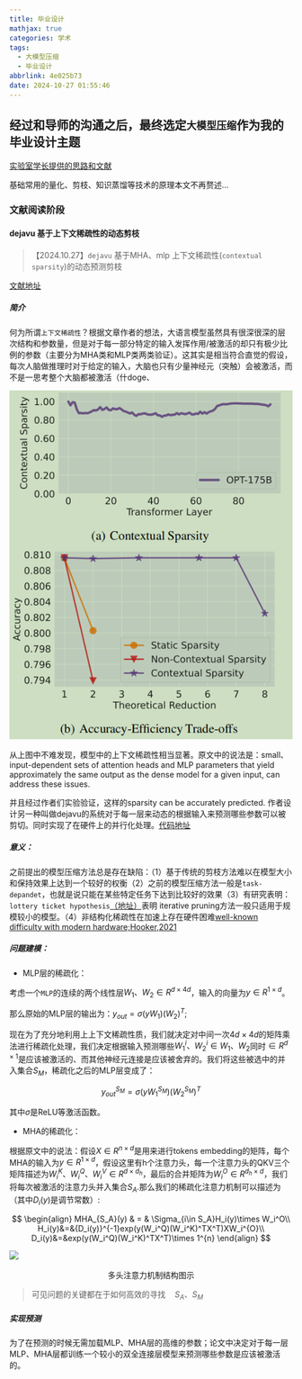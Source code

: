 ```yaml
---
title: 毕业设计
mathjax: true
categories: 学术
tags:
  - 大模型压缩
  - 毕业设计
abbrlink: 4e025b73
date: 2024-10-27 01:55:46
---
```



## 经过和导师的沟通之后，最终选定`大模型压缩`作为我的毕业设计主题

[实验室学长提供的思路和文献](https://qcnhulpwswat.feishu.cn/wiki/D2ZAwuFT4iYEQgk4iq6c1xkun0b)

基础常用的量化、剪枝、知识蒸馏等技术的原理本文不再赘述...

### 文献阅读阶段

#### dejavu 基于上下文稀疏性的动态剪枝

>【2024.10.27】`dejavu` 基于MHA、mlp 上下文稀疏性(`contextual sparsity`)的动态预测剪枝

[文献地址](https://proceedings.mlr.press/v202/liu23am.html)

##### 简介

何为所谓`上下文稀疏性`？根据文章作者的想法，大语言模型虽然具有很深很深的层次结构和参数量，但是对于每一部分特定的输入发挥作用/被激活的却只有极少比例的参数（主要分为MHA类和MLP类两类验证）。这其实是相当符合直觉的假设，每次人脑做推理时对于给定的输入，大脑也只有少量神经元（突触）会被激活，而不是一思考整个大脑都被激活（什doge、


<center>
<img src="/pics/context-sparsity.png">
</center>

从上图中不难发现，模型中的上下文稀疏性相当显著。原文中的说法是：small、 input-dependent sets of attention heads and MLP parameters that yield approximately the same output as the dense model for a given input, can address these issues.

并且经过作者们实验验证，这样的sparsity can be accurately predicted.
作者设计另一种叫做dejavu的系统对于每一层来动态的根据输入来预测哪些参数可以被剪切。同时实现了在硬件上的并行化处理。[代码地址](https://github.com/FMInference/DejaVu.git)


##### 意义：

之前提出的模型压缩方法总是存在缺陷：（1）基于传统的剪枝方法难以在模型大小和保持效果上达到一个较好的权衡（2）之前的模型压缩方法一般是`task-depandet`，也就是说只能在某些特定任务下达到比较好的效果（3）有研究表明：`lottery ticket hypothesis`[（地址）](https://arxiv.org/abs/1803.03635)表明 iterative pruning方法一般只适用于规模较小的模型。（4）非结构化稀疏性在加速上存在硬件困难[well-known difficulty with modern hardware;Hooker,2021](https://export.arxiv.org/pdf/2009.06489v2.pdf)


##### 问题建模：

- MLP层的稀疏化：

考虑一个`MLP`的连续的两个线性层$W_1 、 W_2 \in R^{d\times 4d}$，输入的向量为$y\in R^{1\times d}$。

那么原始的MLP层的输出为：$y_{out}=\sigma(yW_1){(W_2)}^{T}$;

现在为了充分地利用上上下文稀疏性质，我们就决定对中间一次$4d\times 4d$的矩阵乘法进行稀疏化处理，我们决定根据输入预测哪些$W_1^i、W_2^i \in W_1 、 W_2$同时$\in R^{d\times 1}$是应该被激活的、而其他神经元连接是应该被舍弃的。我们将这些被选中的并入集合$S_M$，稀疏化之后的MLP层变成了：

$$
y_{out}^{S_M} = \sigma(yW_1^{S_M}){(W_2^{S_M})}^{T}
$$

其中$\sigma$是ReLU等激活函数。

- MHA的稀疏化：

根据原文中的说法：假设$X\in R^{n\times d}$是用来进行tokens embedding的矩阵，每个MHA的输入为$y\in R^{1\times d}$，假设这里有h个注意力头，每一个注意力头的QKV三个矩阵描述为$W_i^{K}、W_i^{Q}、W_i^{V}\in R^{d\times d_h}$，最后的合并矩阵为$W_i^O\in R^{d_h\times d}$，我们将每次被激活的注意力头并入集合$S_A$.那么我们的稀疏化注意力机制可以描述为（其中$D_i(y)$是调节常数）:

$$
\begin{align}
MHA_{S_A}(y) & = & \Sigma_{i\in S_A}H_i(y)\times W_i^O\\
H_i(y)&=&{D_i(y)}^{-1}exp(y(W_i^Q)(W_i^K)^TX^T)XW_i^{O}\\
D_i(y)&=&exp(y(W_i^Q)(W_i^K)^TX^T)\times 1^{n} 
\end{align}
$$


![](https://img2022.cnblogs.com/blog/1603920/202209/1603920-20220929093551747-1906322688.png)

<center>
多头注意力机制结构图示
</center>


> 可见问题的关键都在于如何高效的寻找$\quad S_A$、$S_M$

##### 实现预测

为了在预测的时候无需加载MLP、MHA层的高维的参数；论文中决定对于每一层MLP、MHA层都训练一个较小的双全连接层模型来预测哪些参数是应该被激活的。